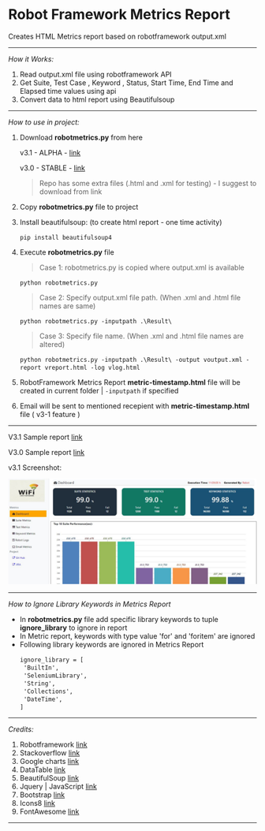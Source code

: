 # Robot Framework Metrics Report

Creates HTML Metrics report based on robotframework output.xml

---

*How it Works:*

1. Read output.xml file using robotframework API
2. Get Suite, Test Case , Keyword , Status, Start Time, End Time and Elapsed time values using api
3. Convert data to html report using Beautifulsoup

---

*How to use in project:*

1. Download __robotmetrics.py__ from here 

    v3.1 - ALPHA - [link](https://github.com/adiralashiva8/robotframework-metrics/releases/download/v3-1/robotmetrics.py)

    v3.0 - STABLE - [link](https://github.com/adiralashiva8/robotframework-metrics/releases/download/v3.0/robotmetrics.py)

    > Repo has some extra files (.html and .xml for testing) - I suggest to download from link

2. Copy __robotmetrics.py__ file to project

3. Install beautifulsoup: (to create html report - one time activity)

    ```
    pip install beautifulsoup4
    ```

4. Execute __robotmetrics.py__ file

    > Case 1: robotmetrics.py is copied where output.xml is available

    ```
    python robotmetrics.py
    ```

    > Case 2: Specify output.xml file path. (When .xml and .html file names are same)

    ```
    python robotmetrics.py -inputpath .\Result\
    ```
    
    > Case 3: Specify file name. (When .xml and .html file names are altered)

    ```
    python robotmetrics.py -inputpath .\Result\ -output voutput.xml -report vreport.html -log vlog.html
    ```
    
5. RobotFramework Metrics Report __metric-timestamp.html__ file will be created in current folder | `-inputpath` if specified

6. Email will be sent to mentioned recepient with __metric-timestamp.html__ file ( v3-1 feature )

---

 V3.1 Sample report [link](https://robotframework-metrics-v-3-1.netlify.com/#)
 
 V3.0 Sample report [link](https://robotframework-metrics-report.netlify.com/#)
 
 v3.1 Screenshot:
 
  ![Screenshot](Dashboard.JPG)

---

*How to Ignore Library Keywords in Metrics Report*
 - In __robotmetrics.py__ file add specific library keywords to tuple __ignore_library__ to ignore in report
 - In Metric report, keywords with type value 'for' and 'foritem' are ignored
 - Following library keywords are ignored in Metrics Report
    ```
    ignore_library = [
     'BuiltIn',
     'SeleniumLibrary',
     'String',
     'Collections',
     'DateTime',
    ] 
    ``` 
---

*Credits:*

1. Robotframework [link](https://robot-framework.readthedocs.io/en/v3.0.4/autodoc/robot.result.html)
2. Stackoverflow [link](http://stackoverflow.com)
3. Google charts [link](https://developers.google.com/chart/)
4. DataTable [link](https://datatables.net/examples/basic_init/table_sorting.html)
5. BeautifulSoup [link](http://beautiful-soup-4.readthedocs.io)
6. Jquery | JavaScript [link](https://www.jqueryscript.net)
7. Bootstrap [link](http://getbootstrap.com/docs/4.1/examples/dashboard/)
8. Icons8 [link](https://icons8.com/)
9. FontAwesome [link](https://fontawesome.com)

---
